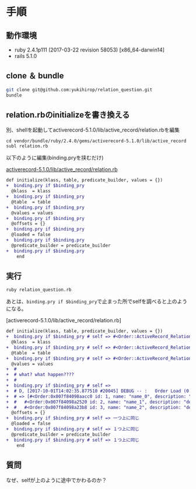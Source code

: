 # 手順

## 動作環境
- ruby 2.4.1p111 (2017-03-22 revision 58053) [x86_64-darwin14]
- rails 5.1.0

## clone ＆ bundle

```bash
git clone git@github.com:yukihirop/relation_question.git
bundle
```


## relation.rbのinitializeを書き換える
別、shellを起動してactiverecord-5.1.0/lib/active_record/relation.rbを編集
```
cd vendor/bundle/ruby/2.4.0/gems/activerecord-5.1.0/lib/active_record
subl relation.rb
```

以下のように編集(binding.pryを挟むだけ)

[activerecord-5.1.0/lib/active_record/relation.rb](https://github.com/rails/rails/blob/master/activerecord/lib/active_record/relation.rb#L25-L32)
```diff
def initialize(klass, table, predicate_builder, values = {})
+  binding.pry if $binding_pry
  @klass  = klass
+  binding.pry if $binding_pry
  @table  = table
+  binding.pry if $binding_pry
  @values = values
+  binding.pry if $binding_pry
  @offsets = {}
+  binding.pry if $binding_pry
  @loaded = false
+  binding.pry if $binding.pry
  @predicate_builder = predicate_builder
+  binding.pry if $binding.pry
    end
```


## 実行
```
ruby relation_question.rb
```

あとは、`binding.pry if $binding_pry`で止まった所でselfを調べると上のようになる。

[activerecord-5.1.0/lib/active_record/relation.rb]
```diff
def initialize(klass, table, predicate_builder, values = {})
+  binding.pry if $binding_pry # self => #<Order::ActiveRecord_Relation:0x3fc204d40f20>
  @klass  = klass
+  binding.pry if $binding_pry # self => #<Order::ActiveRecord_Relation:0x3fc204d40f20>
  @table  = table
+  binding.pry if $binding_pry # self => #<Order::ActiveRecord_Relation:0x3fc204d40f20>
  @values = values
+  #
+  # what? what happen????
+  #
+  binding.pry if $binding_pry # self =>
+  # D, [2017-10-01T14:02:35.877510 #20045] DEBUG -- :   Order Load (0.3ms)  SELECT "orders".* FROM "orders"
+  # => [#<Order:0x007f84098aacc0 id: 1, name: "name_0", description: "description_0">,
+  #   #<Order:0x007f84098a2520 id: 2, name: "name_1", description: "description_1">,
+  #   #<Order:0x007f84098a23b8 id: 3, name: "name_2", description: "description_2">]
  @offsets = {}
+  binding.pry if $binding_pry # self => 一つ上に同じ
  @loaded = false
+  binding.pry if $binding.pry # self => １つ上に同じ
  @predicate_builder = predicate_builder
+  binding.pry if $binding.pry # self => １つ上に同じ
    end
```

## 質問
なぜ、selfが上のように途中でかわるのか？



